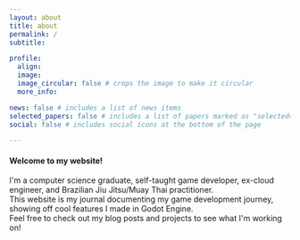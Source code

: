 ```yaml
---
layout: about
title: about
permalink: /
subtitle: 

profile:
  align: 
  image: 
  image_circular: false # crops the image to make it circular
  more_info:

news: false # includes a list of news items
selected_papers: false # includes a list of papers marked as "selected={true}"
social: false # includes social icons at the bottom of the page

---
```

#### Welcome to my website!
I'm a computer science graduate, self-taught game developer, ex-cloud engineer, and Brazilian Jiu Jitsu/Muay Thai practitioner.\
This website is my journal documenting my game development journey, showing off cool features I made in Godot Engine. \
Feel free to check out my blog posts and projects to see what I'm working on!
